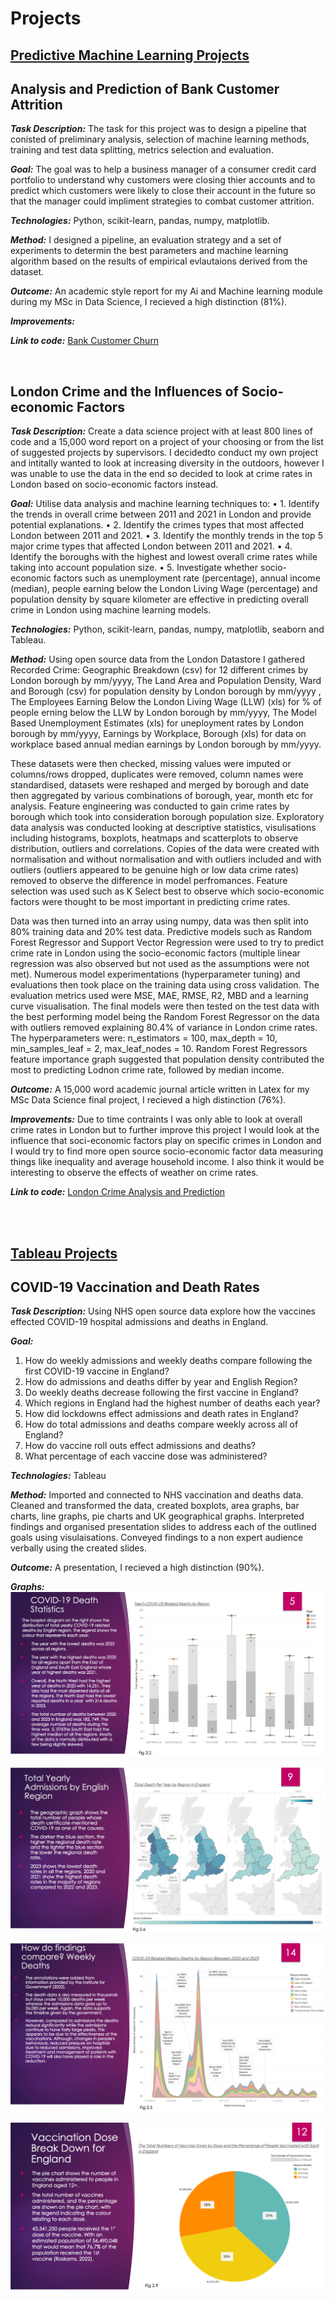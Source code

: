 # Projects

## <u>Predictive Machine Learning Projects</u>

## Analysis and Prediction of Bank Customer Attrition
  
**_Task Description:_** The task for this project was to design a pipeline that conisted of preliminary analysis, selection of machine learning methods, training and test data splitting, metrics selection and evaluation. 

**_Goal:_** The goal was to help a business manager of a consumer credit card portfolio to understand why customers were closing thier accounts and to predict which customers were likely to close their account in the future so that the manager could impliment strategies to combat customer attrition.

**_Technologies:_** Python, scikit-learn, pandas, numpy, matplotlib.

**_Method:_** I designed a pipeline, an evaluation strategy and a set of experiments to determin the best parameters and machine learning algorithm based on the results of empirical evlautaions derived from the dataset.

**_Outcome:_** An academic style report for my Ai and Machine learning module during my MSc in Data Science, I recieved a high distinction (81%).

**_Improvements:_**

**_Link to code:_** [Bank Customer Churn](https://github.com/Micky48/Customer-Churn-Prediction)


<br>


## London Crime and the Influences of Socio-economic Factors 
  
**_Task Description:_** Create a data science project with at least 800 lines of code and a 15,000 word report on a project of your choosing or from the list of suggested projects by supervisors. I decidedto conduct my own project and intitally wanted to look at increasing diversity in the outdoors, however I was unable to use the data in the end so decided to look at crime rates in London based on socio-economic factors instead. 

**_Goal:_** Utilise data analysis and machine learning techniques to:
• 1. Identify the trends in overall crime between 2011 and 2021 in London and provide
potential explanations.
• 2. Identify the crimes types that most affected London between 2011 and 2021.
• 3. Identify the monthly trends in the top 5 major crime types that affected London
between 2011 and 2021.
• 4. Identify the boroughs with the highest and lowest overall crime rates while taking
into account population size.
• 5. Investigate whether socio-economic factors such as unemployment rate
(percentage), annual income (median), people earning below the London Living
Wage (percentage) and population density by square kilometer are effective in
predicting overall crime in London using machine learning models.

**_Technologies:_** Python, scikit-learn, pandas, numpy, matplotlib, seaborn and Tableau.

**_Method:_** Using open source data from the London Datastore I gathered Recorded Crime: Geographic Breakdown (csv) for 12 different crimes by London borough by mm/yyyy, The Land Area and Population Density, Ward and Borough (csv) for population density by London borough by mm/yyyy , The Employees Earning Below the London Living Wage (LLW) (xls) for % of people erning below the LLW by London borough by mm/yyyy, The Model Based Unemployment Estimates (xls) for uneployment rates by London borough by mm/yyyy, Earnings by Workplace, Borough (xls) for data on workplace based annual median earnings by London borough by mm/yyyy. 

These datasets were then checked, missing values were imputed or columns/rows dropped, duplicates were removed, column names were standardised, datasets were reshaped and merged by borough and date then aggregated by various combinations of borough, year, month etc for analysis. Feature engineering was conducted to gain crime rates by borough which took into consideration borough population size. Exploratory data analysis was conducted looking at descriptive statistics, visulisations including histograms, boxplots, heatmaps and scatterplots to observe distribution, outliers and correlations. Copies of the data were created with normalisation and without normalisation and with outliers included and with outliers (outliers appeared to be genuine high or low data crime rates) removed to observe the difference in model perfromances. Feature selection was used such as K Select best to observe which socio-economic factors were thought to be most important in predicting crime rates. 

Data was then turned into an array using numpy, data was then split into 80% training data and 20% test data. Predictive models such as Random Forest Regressor and Support Vector Regression were used to try to predict crime rate in London using the socio-economic factors (multiple linear regression was also observed but not used as the assumptions were not met). Numerous model experimentations (hyperparameter tuning) and evaluations then took place on the training data using cross validation. The evaluation metrics used were MSE, MAE, RMSE, R2, MBD and a learning curve visualisation. The final models were then tested on the test data with the best performing model being the Random Forest Regressor on the data with outliers removed explaining 80.4% of variance in London crime rates. The hyperparameters were: n_estimators = 100, max_depth = 10, min_samples_leaf = 2, max_leaf_nodes = 10. Random Forest Regressors feature importance graph suggested that population density contributed the most to predicting Lodnon crime rate, followed by median income.

**_Outcome:_** A 15,000 word academic journal article written in Latex for my MSc Data Science final project, I recieved a high distinction (76%).

**_Improvements:_** Due to time contraints I was only able to look at overall crime rates in London but to further improve this project I would look at the influence that soci-economic factors play on specific crimes in London and I would try to find more open source socio-economic factor data measuring things like inequality and average household income. I also think it would be interesting to observe the effects of weather on crime rates.

**_Link to code:_** [London Crime Analysis and Prediction](https://github.com/Micky48/Final_Project)


<br>
<br>

## <u>Tableau Projects</u>

## COVID-19 Vaccination and Death Rates

**_Task Description:_** Using NHS open source data explore how the vaccines effected COVID-19 hospital admissions and deaths in England.

**_Goal:_** 
1. How do weekly admissions and weekly deaths compare following the first COVID-19 vaccine in England?
2. How do admissions and deaths differ by year and English Region?
3. Do weekly deaths decrease following the first vaccine in England?
4. Which regions in England had the highest number of deaths each year?
5. How did lockdowns effect admissions and death rates in England?
6. How do total admissions and deaths compare weekly across all of England?
7. How do vaccine roll outs effect admissions and deaths?
8. What percentage of each vaccine dose was administered?


**_Technologies:_** Tableau

**_Method:_** Imported and connected to NHS vaccination and deaths data. Cleaned and transformed the data, created boxplots, area graphs, bar charts, line graphs, pie charts and UK geographical graphs. Interpreted findings and organised presentation slides to address each of the outlined goals using visulaisations. Conveyed findings to a non expert audience verbally using the created slides.

**_Outcome:_** A presentation, I recieved a high distinction (90%).

**_Graphs:_** 
![Whoops! No image](Boxplots.png "COVID-19 Death Statistics")

![Whoops! No image](Geo.png "Total Yearly Admissions by English Region")

![Whoops! No image](Area.png "Weekly Deaths by English Region between 2020 and 2023")

![Whoops! No image](Pie.png "Vaccination Dose Break Down for England")



